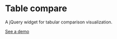 Table compare
=============

A jQuery widget for tabular comparison visualization.

[See a demo](http://zachmullen.github.io/table-compare/demo.html)
